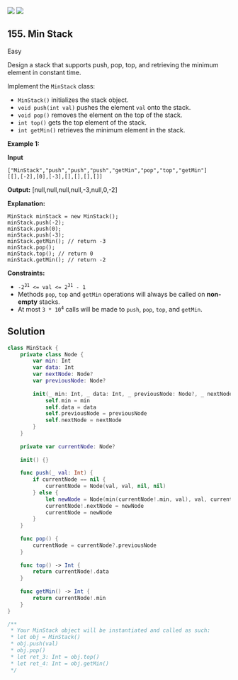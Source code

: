 [![](https://img.shields.io/github/stars/javadev/LeetCode-in-All?label=Stars&style=flat-square)](https://github.com/javadev/LeetCode-in-All)
[![](https://img.shields.io/github/forks/javadev/LeetCode-in-All?label=Fork%20me%20on%20GitHub%20&style=flat-square)](https://github.com/javadev/LeetCode-in-All/fork)

## 155\. Min Stack

Easy

Design a stack that supports push, pop, top, and retrieving the minimum element in constant time.

Implement the `MinStack` class:

*   `MinStack()` initializes the stack object.
*   `void push(int val)` pushes the element `val` onto the stack.
*   `void pop()` removes the element on the top of the stack.
*   `int top()` gets the top element of the stack.
*   `int getMin()` retrieves the minimum element in the stack.

**Example 1:**

**Input**

    ["MinStack","push","push","push","getMin","pop","top","getMin"]
    [[],[-2],[0],[-3],[],[],[],[]]

**Output:** [null,null,null,null,-3,null,0,-2]

**Explanation:**

    MinStack minStack = new MinStack();
    minStack.push(-2);
    minStack.push(0);
    minStack.push(-3);
    minStack.getMin(); // return -3
    minStack.pop();
    minStack.top(); // return 0
    minStack.getMin(); // return -2 

**Constraints:**

*   <code>-2<sup>31</sup> <= val <= 2<sup>31</sup> - 1</code>
*   Methods `pop`, `top` and `getMin` operations will always be called on **non-empty** stacks.
*   At most <code>3 * 10<sup>4</sup></code> calls will be made to `push`, `pop`, `top`, and `getMin`.

## Solution

```swift
class MinStack {
    private class Node {
        var min: Int
        var data: Int
        var nextNode: Node?
        var previousNode: Node?
        
        init(_ min: Int, _ data: Int, _ previousNode: Node?, _ nextNode: Node?) {
            self.min = min
            self.data = data
            self.previousNode = previousNode
            self.nextNode = nextNode
        }
    }
    
    private var currentNode: Node?
    
    init() {}
    
    func push(_ val: Int) {
        if currentNode == nil {
            currentNode = Node(val, val, nil, nil)
        } else {
            let newNode = Node(min(currentNode!.min, val), val, currentNode, nil)
            currentNode!.nextNode = newNode
            currentNode = newNode
        }
    }
    
    func pop() {
        currentNode = currentNode?.previousNode
    }
    
    func top() -> Int {
        return currentNode!.data
    }
    
    func getMin() -> Int {
        return currentNode!.min
    }
}

/**
 * Your MinStack object will be instantiated and called as such:
 * let obj = MinStack()
 * obj.push(val)
 * obj.pop()
 * let ret_3: Int = obj.top()
 * let ret_4: Int = obj.getMin()
 */
```